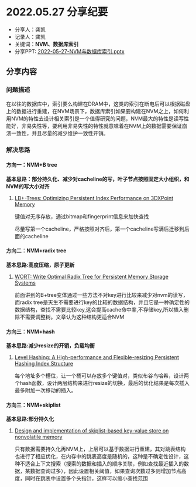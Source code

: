 # 2022.05.27 分享纪要

- 分享人：龚凯
- 记录人：龚凯
- 关键词：**NVM、数据库索引**
- 分享PPT: [2022-05-27-NVM与数据库索引.pptx](./slides/2022-05-27-NVM与数据库索引.pptx) 

## 分享内容

### 问题描述

在以往的数据库中，索引要么构建在DRAM中，这类的索引在断电后可以根据磁盘上的数据进行重建，在NVM场景下，数据库索引如果要构建在NVM之上，如何利用NVM的特性去设计相关索引是一个值得研究的问题，NVM最大的特性是读写性能好，非易失性等，要利用非易失性的特性就意味着在NVM上的数据需要保证崩溃一致性，并且尽量的减少维护一致性开销。

### 解决思路

#### 方向一：NVM+B tree

**基本思路：部分持久化、减少对cacheline的写，叶子节点按照固定大小组织，和NVM的写大小对齐**

1. [LB+-Trees: Optimizing Persistent Index Performance on 3DXPoint Memory](http://www.vldb.org/pvldb/vol13/p1078-liu.pdf)

   键值对无序存放，通过bitmap和fingerprint信息来加快查找

   尽量写第一个cacheline，严格按照对齐后，第一个cacheline写满后迁移到后面的cacheline

#### 方向二：NVM+radix tree

**基本思路:高度压缩，原子更新**

1. [WORT: Write Optimal Radix Tree for Persistent Memory Storage Systems ](https://www.usenix.org/conference/fast17/technical-sessions/presentation/lee-se-kwon)

   前面讲到的B+tree变体通过一些方法不对key进行比较来减少对nvm的读写，而radix tree是天生不需要进行key的比较的数据结构，并且它是一种确定性的数据结构，查找不需要比较key,这会提高cache命中率,不存储key,所以插入删除不需要调整树。文章认为这种结构更适合NVM

#### 方向三：NVM+hash

**基本思路:减少resize的开销，负载均衡**

1. [Level Hashing: A High-performance and Flexible-resizing Persistent Hashing Index Structure ](https://dl.acm.org/doi/10.1145/3322096)

   每个地址多个槽位，让一个桶可以存放多个键值对，类似布谷鸟哈希，设计两个hash函数，设计两层结构来进行resize的切换，最后的优化结果是每次插入最多附加一次移动的插入。

#### 方向三：NVM+skiplist

**基本思路:部分持久化**

1. [Design and implementation of skiplist-based key-value store on nonvolatile memory](https://link.springer.com/article/10.1007/s10586-019-02925-1)

   只有数据需要持久化再NVM上，上层可以基于数据进行重建，其对跳表结构也进行了相应优化，在内存中的跳表高度是随机的，这种是不确定性设计，这种不适合上下文搜索（搜索的数据和插入的顺序关联，例如查找最近插入的数据，某数据查询过多），因此设置相关阈值，如果查询次数过多则增加节点高度，同时在跳表中设置多个头指针，这样可以缩小查找范围
